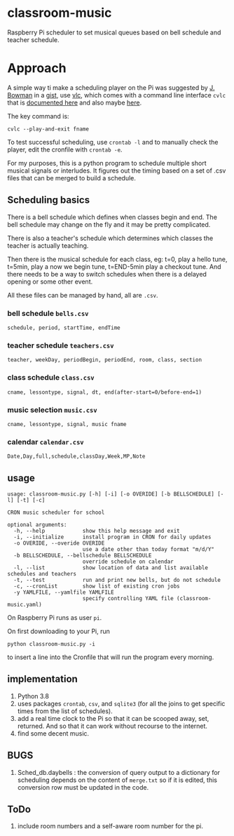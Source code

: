 # classroom-music
Raspberry Pi scheduler to set musical queues based on bell schedule and teacher schedule.

# Approach

A simple way ti make a scheduling player on the Pi was suggested by [J. Bowman](https://gist.github.com/gitblight1) in a [gist](https://gist.github.com/gitblight1/602f0a73672822c1ef6b056ff35ea293), use [vlc](https://www.videolan.org/vlc/), which comes with a command line interface `cvlc` that is [documented here](https://wiki.videolan.org/Documentation:Streaming_HowTo/Command_Line_Examples/) and also maybe [here](https://openbase.com/js/cvlc/documentation).

The key command is:

```
cvlc --play-and-exit fname
```

To test successful scheduling, use `crontab -l` and to manually check the player, edit the cronfile with `crontab -e`.

For my purposes, this is a python program to schedule multiple short musical signals or interludes. It figures out the timing based on a set of .csv files that can be merged to build a schedule.

## Scheduling basics

There is a bell schedule which defines when classes begin and end.
The bell schedule may change on the fly and it may be pretty complicated.

There is also a teacher's schedule which determines which classes the teacher is actually teaching.

Then there is the musical schedule for each class, eg: t=0, play a hello tune, t=5min, play a now we begin tune, t=END-5min play a checkout tune.
And there needs to be a way to switch schedules when there is a delayed opening or some other event.

All these files can be managed by hand, all are `.csv`.
### bell schedule `bells.csv`

`schedule, period, startTime, endTime`

### teacher schedule `teachers.csv`

`teacher, weekDay, periodBegin, periodEnd, room, class, section`


### class schedule `class.csv`

`cname, lessontype, signal, dt, end(after-start=0/before-end=1)`

### music selection `music.csv`

`cname, lessontype, signal, music fname`

### calendar `calendar.csv`

`Date,Day,full,schedule,classDay,Week,MP,Note`

## usage

```
usage: classroom-music.py [-h] [-i] [-o OVERIDE] [-b BELLSCHEDULE] [-l] [-t] [-c]

CRON music scheduler for school

optional arguments:
  -h, --help            show this help message and exit
  -i, --initialize      install program in CRON for daily updates
  -o OVERIDE, --overide OVERIDE
                        use a date other than today format "m/d/Y"
  -b BELLSCHEDULE, --bellschedule BELLSCHEDULE
                        override schedule on calendar
  -l, --list            show location of data and list available schedules and teachers
  -t, --test            run and print new bells, but do not schedule
  -c, --cronList        show list of existing cron jobs
  -y YAMLFILE, --yamlfile YAMLFILE
                        specify controlling YAML file (classroom-music.yaml)

```

On Raspberry Pi runs as user `pi`.

On first downloading to your Pi, run 

`python classroom-music.py -i` 

to insert a line into the Cronfile that will run the program every morning.


## implementation

1. Python 3.8
1. uses packages `crontab`, `csv`, and `sqlite3` (for all the joins to get specific times from the list of schedules).
1. add a real time clock to the Pi so that it can be scooped away, set, returned. And so that it can work without recourse to the internet.
1. find some decent music.

## BUGS

1. Sched_db.daybells : the conversion of query output to a dictionary for scheduling depends on the content of `merge.txt` so if it is edited, this conversion row must be updated in the code.

## ToDo

1. include room numbers and a self-aware room number for the pi.


